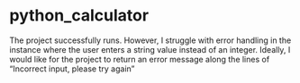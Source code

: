 # python_calculator

The project successfully runs. However, I struggle with error handling in the instance where the user enters a string value instead of an integer. Ideally, I would like for the project to return an error message along the lines of “Incorrect input, please try again”
